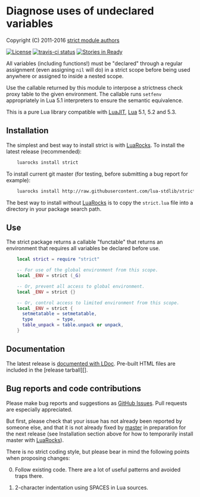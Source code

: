 Diagnose uses of undeclared variables
=====================================

Copyright (C) 2011-2016 [strict module authors][github]

[![License](http://img.shields.io/:license-mit-blue.svg)](http://mit-license.org)
[![travis-ci status](https://secure.travis-ci.org/lua-stdlib/strict.png?branch=master)](http://travis-ci.org/lua-stdlib/strict/builds)
[![Stories in Ready](https://badge.waffle.io/lua-stdlib/strict.png?label=ready&title=Ready)](https://waffle.io/lua-stdlib/strict)

All variables (including functions!) must be "declared" through a regular
assignment (even assigning `nil` will do) in a strict scope before being
used anywhere or assigned to inside a nested scope.

Use the callable returned by this module to interpose a strictness check
proxy table to the given environment.  The callable runs `setfenv`
appropriately in Lua 5.1 interpreters to ensure the semantic equivalence.

This is a pure Lua library compatible with [LuaJIT][], [Lua][] 5.1,
5.2 and 5.3.

[github]: http://github.com/lua-stdlib/strict/ "Github repository"
[lua]: http://www.lua.org "The Lua Project"
[luajit]: http://luajit.org "The LuaJIT Project"


Installation
------------

The simplest and best way to install strict is with [LuaRocks][]. To
install the latest release (recommended):

```bash
    luarocks install strict
```

To install current git master (for testing, before submitting a bug
report for example):

```bash
    luarocks install http://raw.githubusercontent.com/lua-stdlib/strict/master/strict-git-1.rockspec
```

The best way to install without [LuaRocks][] is to copy the
`strict.lua` file into a directory in your package search path.

[luarocks]: http://www.luarocks.org "Lua package manager"


Use
---

The strict package returns a callable "functable" that returns an
environment that requires all variables be declared before use.

```lua
    local strict = require "strict"

    -- For use of the global environment from this scope.
    local _ENV = strict (_G)

    -- Or, prevent all access to global environment.
    local _ENV = strict {}

    -- Or, control access to limited environment from this scope.
    local _ENV = strict {
      setmetatable = setmetatable,
      type         = type,
      table_unpack = table.unpack or unpack,
    }
```



Documentation
-------------

The latest release is [documented with LDoc][github.io].
Pre-built HTML files are included in the [release tarball][].

[github.io]: http://lua-stdlib.github.io/strict
[release]: http://lua-stdlib.github.io/strict/releases


Bug reports and code contributions
----------------------------------

Please make bug reports and suggestions as [GitHub Issues][issues].
Pull requests are especially appreciated.

But first, please check that your issue has not already been reported by
someone else, and that it is not already fixed by [master][github] in
preparation for the next release (see Installation section above for how
to temporarily install master with [LuaRocks][]).

There is no strict coding style, but please bear in mind the following
points when proposing changes:

0. Follow existing code. There are a lot of useful patterns and avoided
   traps there.

1. 2-character indentation using SPACES in Lua sources.

[issues]: http://github.com/lua-stdlib/strict/issues
